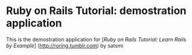 # Ruby on Rails Tutorial: demostration application

This is the demostration application for [*Ruby on Rails Tutorial: Learn Rails by Example*] (http://roring.tumblr.com) by satsmi






























